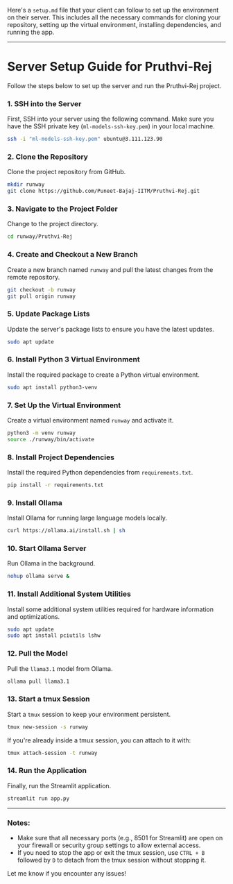 Here's a `setup.md` file that your client can follow to set up the environment on their server. This includes all the necessary commands for cloning your repository, setting up the virtual environment, installing dependencies, and running the app.

---

# Server Setup Guide for Pruthvi-Rej

Follow the steps below to set up the server and run the Pruthvi-Rej project.

### 1. **SSH into the Server**
First, SSH into your server using the following command. Make sure you have the SSH private key (`ml-models-ssh-key.pem`) in your local machine.

```bash
ssh -i "ml-models-ssh-key.pem" ubuntu@3.111.123.90
```

### 2. **Clone the Repository**
Clone the project repository from GitHub.

```bash
mkdir runway
git clone https://github.com/Puneet-Bajaj-IITM/Pruthvi-Rej.git
```

### 3. **Navigate to the Project Folder**
Change to the project directory.

```bash
cd runway/Pruthvi-Rej
```

### 4. **Create and Checkout a New Branch**
Create a new branch named `runway` and pull the latest changes from the remote repository.

```bash
git checkout -b runway
git pull origin runway
```

### 5. **Update Package Lists**
Update the server's package lists to ensure you have the latest updates.

```bash
sudo apt update
```

### 6. **Install Python 3 Virtual Environment**
Install the required package to create a Python virtual environment.

```bash
sudo apt install python3-venv
```

### 7. **Set Up the Virtual Environment**
Create a virtual environment named `runway` and activate it.

```bash
python3 -m venv runway
source ./runway/bin/activate
```

### 8. **Install Project Dependencies**
Install the required Python dependencies from `requirements.txt`.

```bash
pip install -r requirements.txt
```

### 9. **Install Ollama**
Install Ollama for running large language models locally.

```bash
curl https://ollama.ai/install.sh | sh
```

### 10. **Start Ollama Server**
Run Ollama in the background.

```bash
nohup ollama serve &
```

### 11. **Install Additional System Utilities**
Install some additional system utilities required for hardware information and optimizations.

```bash
sudo apt update
sudo apt install pciutils lshw
```

### 12. **Pull the Model**
Pull the `llama3.1` model from Ollama.

```bash
ollama pull llama3.1
```

### 13. **Start a tmux Session**
Start a `tmux` session to keep your environment persistent.

```bash
tmux new-session -s runway
```

If you're already inside a tmux session, you can attach to it with:

```bash
tmux attach-session -t runway
```

### 14. **Run the Application**
Finally, run the Streamlit application.

```bash
streamlit run app.py
```

---

### Notes:
- Make sure that all necessary ports (e.g., 8501 for Streamlit) are open on your firewall or security group settings to allow external access.
- If you need to stop the app or exit the tmux session, use `CTRL + B` followed by `D` to detach from the tmux session without stopping it.

Let me know if you encounter any issues!
